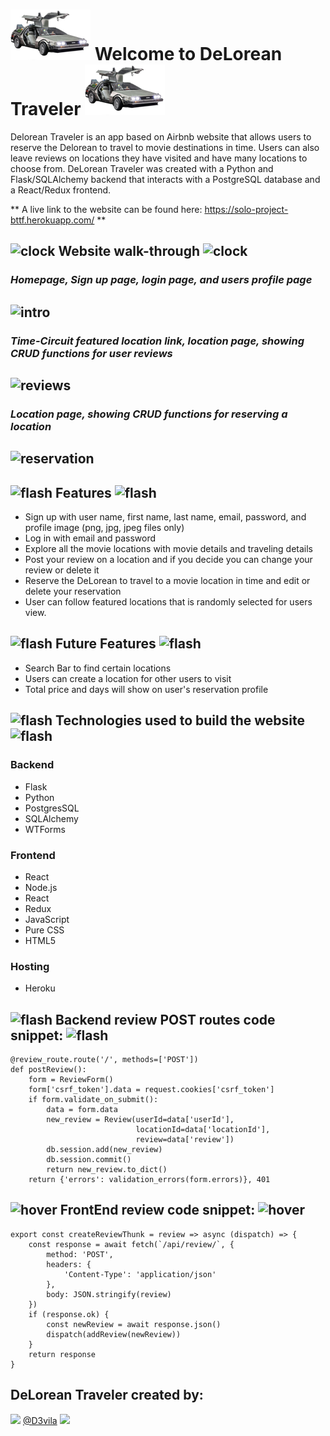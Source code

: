 # ![DeLorean](https://github.com/davidcelis/emoji/blob/master/delorean.png?raw=true) Welcome to DeLorean Traveler ![DeLorean](https://github.com/davidcelis/emoji/blob/master/delorean.png?raw=true)

Delorean Traveler is an app based on Airbnb website that allows users to reserve the Delorean to travel to movie destinations in time. Users can also leave reviews on locations they have visited and have many locations to choose from. DeLorean Traveler was created with a Python and Flask/SQLAlchemy backend that interacts with a PostgreSQL database and a React/Redux frontend.

** A live link to the website can be found here: https://solo-project-bttf.herokuapp.com/ **


## ![clock](https://emojis.slackmojis.com/emojis/images/1618820290/31748/alarm_clock.gif?1618820290) Website walk-through ![clock](https://emojis.slackmojis.com/emojis/images/1618820290/31748/alarm_clock.gif?1618820290)
### *Homepage, Sign up page, login page, and users profile page*
![intro](https://user-images.githubusercontent.com/79862908/132204334-b2fddb6e-6404-472c-ae64-85f2768fc738.gif)
---
### *Time-Circuit featured location link, location page, showing CRUD functions for user reviews*
![reviews](https://user-images.githubusercontent.com/79862908/132204646-47318910-420a-4039-80d6-10fbd6e24580.gif)
---
### *Location page, showing CRUD functions for reserving a location*
![reservation](https://user-images.githubusercontent.com/79862908/132204893-628b9d09-4a64-4216-ad2d-1a1344964a03.gif)
---

## ![flash](https://emojis.slackmojis.com/emojis/images/1562618332/5929/lightning.gif?1562618332) Features ![flash](https://emojis.slackmojis.com/emojis/images/1562618332/5929/lightning.gif?1562618332)
* Sign up with user name, first name, last name, email, password, and profile image (png, jpg, jpeg files only)
* Log in with email and password
* Explore all the movie locations with movie details and traveling details
* Post your review on a location and if you decide you can change your review or delete it
* Reserve the DeLorean to travel to a movie location in time and edit or delete your reservation
* User can follow featured locations that is randomly selected for users view.

## ![flash](https://emojis.slackmojis.com/emojis/images/1614881896/17106/electric_guitar.gif?1614881896) Future Features ![flash](https://emojis.slackmojis.com/emojis/images/1614881896/17106/electric_guitar.gif?1614881896)
* Search Bar to find certain locations
* Users can create a location for other users to visit
* Total price and days will show on user's reservation profile

## ![flash](https://emojis.slackmojis.com/emojis/images/1621151350/39399/speedometer.gif?1621151350) Technologies used to build the website ![flash](https://emojis.slackmojis.com/emojis/images/1621151350/39399/speedometer.gif?1621151350)
### Backend
* Flask
* Python
* PostgresSQL
* SQLAlchemy
* WTForms
### Frontend
* React
* Node.js
* React
* Redux
* JavaScript
* Pure CSS
* HTML5
### Hosting
* Heroku

## ![flash](https://emojis.slackmojis.com/emojis/images/1594834432/9699/docbrown.gif?1594834432) Backend review POST routes code snippet: ![flash](https://emojis.slackmojis.com/emojis/images/1594834432/9699/docbrown.gif?1594834432)
```
@review_route.route('/', methods=['POST'])
def postReview():
    form = ReviewForm()
    form['csrf_token'].data = request.cookies['csrf_token']
    if form.validate_on_submit():
        data = form.data
        new_review = Review(userId=data['userId'],
                            locationId=data['locationId'],
                            review=data['review'])
        db.session.add(new_review)
        db.session.commit()
        return new_review.to_dict()
    return {'errors': validation_errors(form.errors)}, 401
```
## ![hover](https://emojis.slackmojis.com/emojis/images/1618737024/31193/hoverboard.gif?1618737024) FrontEnd review code snippet: ![hover](https://emojis.slackmojis.com/emojis/images/1618737024/31193/hoverboard.gif?1618737024)
```
export const createReviewThunk = review => async (dispatch) => {
    const response = await fetch(`/api/review/`, {
        method: 'POST',
        headers: {
            'Content-Type': 'application/json'
        },
        body: JSON.stringify(review)
    })
    if (response.ok) {
        const newReview = await response.json()
        dispatch(addReview(newReview))
    }
    return response
}
```
## DeLorean Traveler created by:
![](https://emojis.slackmojis.com/emojis/images/1614195067/14740/pc_computer.gif?1614195067) [@D3vila](https://github.com/D3vila) ![](https://emojis.slackmojis.com/emojis/images/1614195067/14740/pc_computer.gif?1614195067)
